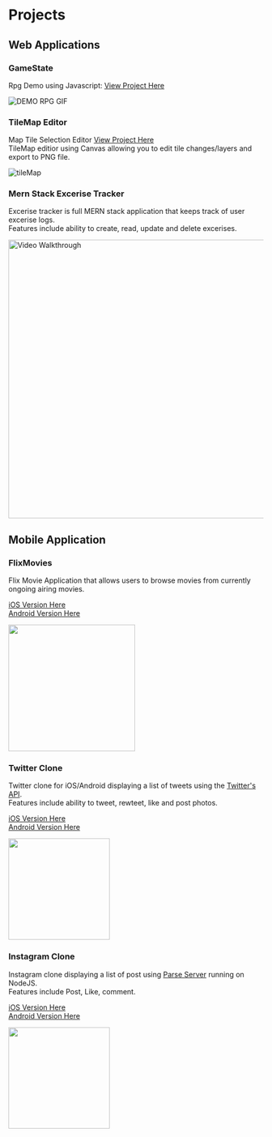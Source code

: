 # Projects

## Web Applications

### GameState
Rpg Demo using Javascript: [View Project Here](https://kennethli36.github.io/GameState/)

![DEMO RPG GIF](https://media1.giphy.com/media/VUVZMl5j68NkgPrIsY/giphy.gif)

### TileMap Editor
Map Tile Selection Editor [View Project Here](kennethli36.github.io/TileMap/) \
TileMap editior using Canvas allowing you to edit tile changes/layers and export to PNG file.

![tileMap](https://media4.giphy.com/media/FvYy7EKzMcLBf60rzI/giphy.gif)

### Mern Stack Excerise Tracker

Excerise tracker is full MERN stack application that keeps track of user excerise logs.   \
Features include ability to create, read, update and delete excerises. 

<img src='http://g.recordit.co/HxciVoy2pE.gif' title='Video Walkthrough' width='550' alt='Video Walkthrough' />


## Mobile Application 

### FlixMovies
Flix Movie Application that allows users to browse movies from currently ongoing airing movies.

[iOS Version Here](https://github.com/Kennethli36/FlixMovie) <br />
[Android Version Here](https://github.com/Kennethli36/FlixsterAndroid)

<img src="http://g.recordit.co/qhXQG4HK4f.gif" width=250>               




### Twitter Clone

Twitter clone for iOS/Android displaying a list of tweets using the [Twitter's API](https://developer.twitter.com/en/docs). <br />
Features include ability to tweet, rewteet, like and post photos.

[iOS Version Here](https://github.com/Kennethli36/TwitterClone) <br />
[Android Version Here](https://github.com/Kennethli36/TwitterCloneAndroid)

<img src='http://g.recordit.co/bEzevlkREu.gif' width=200> 

### Instagram Clone

Instagram clone displaying a list of post using [Parse Server](https://docs.parseplatform.org/parse-server/guide/) running on NodeJS. \
Features include Post, Like, comment.

[iOS Version Here](https://github.com/Kennethli36/InstagramClone) \
[Android Version Here](https://github.com/Kennethli36/ParseAndroid)

<img src='http://g.recordit.co/K21gQ1qNgm.gif' width=200>





